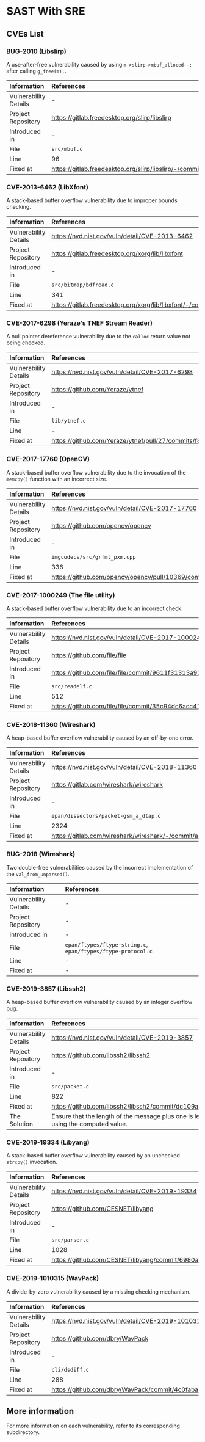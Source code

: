 # SAST With SRE

## CVEs List

### BUG-2010 (Libslirp)
A use-after-free vulnerability caused by using `m->slirp->mbuf_alloced--;` after calling `g_free(m);`.

| Information  | References  |
|:-------------| :-----------|
| Vulnerability Details | - |
| Project Repository | https://gitlab.freedesktop.org/slirp/libslirp |
| Introduced in | - |
| File | `src/mbuf.c` |
| Line | 96 |
| Fixed at | https://gitlab.freedesktop.org/slirp/libslirp/-/commit/a6ecd0ff |

### CVE-2013-6462 (LibXfont)
A stack-based buffer overflow vulnerability due to improper bounds checking.

| Information  | References  |
|:-------------| :-----------|
| Vulnerability Details | https://nvd.nist.gov/vuln/detail/CVE-2013-6462 |
| Project Repository | https://gitlab.freedesktop.org/xorg/lib/libxfont |
| Introduced in | - |
| File |  `src/bitmap/bdfread.c` |
| Line | 341 |
| Fixed at | https://gitlab.freedesktop.org/xorg/lib/libxfont/-/commit/4d024ac10f964f6bd372ae0dd14f02772a6e5f63 |

### CVE-2017-6298 (Yeraze's TNEF Stream Reader)
A null pointer dereference vulnerability due to the  `calloc` return value not being checked.

| Information  | References  |
|:-------------| :-----------|
| Vulnerability Details | https://nvd.nist.gov/vuln/detail/CVE-2017-6298 |
| Project Repository | https://github.com/Yeraze/ytnef |
| Introduced in | - |
| File |  `lib/ytnef.c` |
| Line | - |
| Fixed at | https://github.com/Yeraze/ytnef/pull/27/commits/f816ba5df468294f569c5f72e51c9167c59ec251 |

### CVE-2017-17760 (OpenCV)
A stack-based buffer overflow vulnerability due to the invocation of the `memcpy()` function with an incorrect size.

| Information  | References  |
|:-------------| :-----------|
| Vulnerability Details | https://nvd.nist.gov/vuln/detail/CVE-2017-17760 |
| Project Repository | https://github.com/opencv/opencv |
| Introduced in | - |
| File | `imgcodecs/src/grfmt_pxm.cpp` |
| Line | 336 |
| Fixed at | https://github.com/opencv/opencv/pull/10369/commits/7bbe1a53cfc097b82b1589f7915a2120de39274c |

### CVE-2017-1000249 (The file utility)
A stack-based buffer overflow vulnerability due to an incorrect check.

| Information  | References  |
|:-------------| :-----------|
| Vulnerability Details | https://nvd.nist.gov/vuln/detail/CVE-2017-1000249 |
| Project Repository | https://github.com/file/file |
| Introduced in | https://github.com/file/file/commit/9611f31313a93aa036389c5f3b15eea53510d4d1 |
| File |  `src/readelf.c` |
| Line | 512 |
| Fixed at | https://github.com/file/file/commit/35c94dc6acc418f1ad7f6241a6680e5327495793 |

### CVE-2018-11360 (Wireshark)
A heap-based buffer overflow vulnerability caused by an off-by-one error.

| Information  | References  |
|:-------------| :-----------|
| Vulnerability Details | https://nvd.nist.gov/vuln/detail/CVE-2018-11360 |
| Project Repository | https://gitlab.com/wireshark/wireshark |
| Introduced in | - |
| File |  `epan/dissectors/packet-gsm_a_dtap.c ` |
| Line | 2324 |
| Fixed at | https://gitlab.com/wireshark/wireshark/-/commit/a55b36c51f83a7b9680824e8ee3a6ce8429ab24b |

### BUG-2018 (Wireshark)
Two double-free vulnerabilities caused by the incorrect implementation of the `val_from_unparsed()`.

| Information  | References  |
|:-------------| :-----------|
| Vulnerability Details | - |
| Project Repository | - |
| Introduced in | - |
| File |  `epan/ftypes/ftype-string.c`, `epan/ftypes/ftype-protocol.c`|
| Line | - |
| Fixed at | - |

### CVE-2019-3857 (Libssh2)
A heap-based buffer overflow vulnerability caused by an integer overflow bug.

| Information  | References  |
|:-------------| :-----------|
| Vulnerability Details | https://nvd.nist.gov/vuln/detail/CVE-2019-3857 |
| Project Repository | https://github.com/libssh2/libssh2 |
| Introduced in | - |
| File | `src/packet.c` |
| Line | 822 |
| Fixed at | https://github.com/libssh2/libssh2/commit/dc109a7f518757741590bb993c0c8412928ccec2 |
| The Solution | Ensure that the length of the message plus one is less than `UINT_MAX` before allocating memory using the computed value. |

### CVE-2019-19334 (Libyang)
A stack-based buffer overflow vulnerability caused by an unchecked `strcpy()` invocation.

| Information  | References  |
|:-------------| :-----------|
| Vulnerability Details | https://nvd.nist.gov/vuln/detail/CVE-2019-19334 |
| Project Repository | https://github.com/CESNET/libyang |
| Introduced in | - |
| File |  `src/parser.c` |
| Line | 1028 |
| Fixed at | https://github.com/CESNET/libyang/commit/6980afae2ff9fcd6d67508b0a3f694d75fd059d6 |

### CVE-2019-1010315 (WavPack)
A divide-by-zero vulnerability caused by a missing checking mechanism.

| Information  | References  |
|:-------------| :-----------|
| Vulnerability Details | https://nvd.nist.gov/vuln/detail/CVE-2019-1010315 |
| Project Repository | https://github.com/dbry/WavPack |
| Introduced in | - |
| File |  `cli/dsdiff.c` |
| Line | 288 |
| Fixed at | https://github.com/dbry/WavPack/commit/4c0faba32fddbd0745cbfaf1e1aeb3da5d35b9fc |

## More information
For more information on each vulnerability, refer to its corresponding subdirectory.

